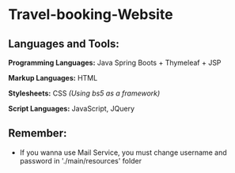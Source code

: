 # Travel-booking-Website

## Languages and Tools:

**Programming Languages:** Java Spring Boots + Thymeleaf + JSP

**Markup Languages:** HTML 

**Stylesheets:** CSS *(Using bs5 as a framework)*

**Script Languages:** JavaScript, JQuery

## Remember:
- If you wanna use Mail Service, you must change username and password in './main/resources' folder

